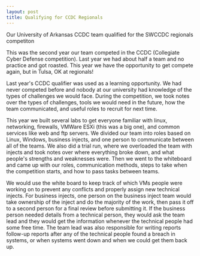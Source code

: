 ```yaml
---
layout: post
title: Qualifying for CCDC Regionals
---
```


Our University of Arkansas CCDC team qualified for the SWCCDC regionals competiton

<amp-img width="800" height="587" layout="responsive" src="/assets/images/ccdcregionals.png"></amp-img>

This was the second year our team competed in the CCDC (Collegiate Cyber Defense competition). Last year we had about half a team and no practice and got roasted. This year we have the opportunity to get compete again, but in Tulsa, OK at regionals!

Last year's CCDC qualifier was used as a learning opportunity. We had never competed before and nobody at our university had knowledge of the types of challenges we would face. During the competition, we took notes over the types of challenges, tools we would need in the future, how the team communicated, and useful roles to recruit for next time.

This year we built several labs to get everyone familiar with linux, networking, firewalls, VMWare ESXi (this was a big one), and common services like web and ftp servers. We divided our team into roles based on Linux, Windows, business injects, and one person to communicate between all of the teams. We also did a trial run, where we overloaded the team with injects and took notes over where everything broke down, and what people's strengths and weaknesses were. Then we went to the whiteboard and came up with our roles, communication methods, steps to take when the competition starts, and how to pass tasks between teams.

We would use the white board to keep track of which VMs people were working on to prevent any conflicts and properly assign new technical injects. For business injects, one person on the business inject team would take ownership of the inject and do the majority of the work, then pass it off to a second person for a final review before submitting it. If the business person needed details from a technical person, they would ask the team lead and they would get the information whenever the technical people had some free time. The team lead was also responsible for writing reports follow-up reports after any of the technical people found a breach in systems, or when systems went down and when we could get them back up.